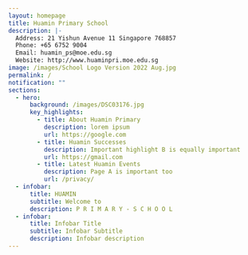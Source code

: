 ```yaml
---
layout: homepage
title: Huamin Primary School
description: |-
  Address: 21 Yishun Avenue 11 Singapore 768857
  Phone: +65 6752 9004
  Email: huamin_ps@moe.edu.sg
  Website: http://www.huaminpri.moe.edu.sg
image: /images/School Logo Version 2022 Aug.jpg
permalink: /
notification: ""
sections:
  - hero:
      background: /images/DSC03176.jpg
      key_highlights:
        - title: About Huamin Primary
          description: lorem ipsum
          url: https://google.com
        - title: Huamin Successes
          description: Important highlight B is equally important
          url: https://gmail.com
        - title: Latest Huamin Events
          description: Page A is important too
          url: /privacy/
  - infobar:
      title: HUAMIN
      subtitle: Welcome to
      description: P R I M A R Y - S C H O O L
  - infobar:
      title: Infobar Title
      subtitle: Infobar Subtitle
      description: Infobar description
---
```

